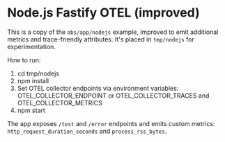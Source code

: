 # Node.js Fastify OTEL (improved)

This is a copy of the `obs/app/nodejs` example, improved to emit additional metrics and trace-friendly attributes. It's placed in `tmp/nodejs` for experimentation.

How to run:

1. cd tmp/nodejs
2. npm install
3. Set OTEL collector endpoints via environment variables: OTEL_COLLECTOR_ENDPOINT or OTEL_COLLECTOR_TRACES and OTEL_COLLECTOR_METRICS
4. npm start

The app exposes `/test` and `/error` endpoints and emits custom metrics: `http_request_duration_seconds` and `process_rss_bytes`.
